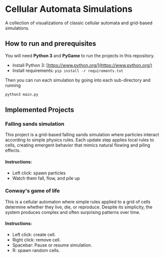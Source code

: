 # Cellular Automata Simulations

A collection of visualizations of classic cellular automata and grid-based simulations.

## How to run and prerequisites

You will need **Python 3** and **PyGame** to run the projects in this repository.  

- Install Python 3: [https://www.python.org/](https://www.python.org/)  
- Install requirements: ```pip install -r requirements.txt```


Then you can run each simulation by going into each sub-directory and running

```bash
python3 main.py
```

## Implemented Projects

### Falling sands simulation

This project is a grid-based falling sands simulation where particles interact according to simple physics rules. Each update step applies local rules to cells, creating emergent behavior that mimics natural flowing and piling effects.

#### Instructions: 

- Left click: spawn particles
- Watch them fall, flow, and pile up

### Conway's game of life

This is a cellular automaton where simple rules applied to a grid of cells determine whether they live, die, or reproduce. Despite its simplicity, the system produces complex and often surprising patterns over time.

#### Instructions: 
- Left click: create cell. 
- Right click: remove cell. 
- Spacebar: Pause or resume simulation. 
- R: spawn random cells.